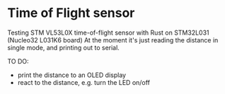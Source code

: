 # Time of Flight sensor

Testing STM VL53L0X time-of-flight sensor with  Rust on STM32L031 (Nucleo32 L031K6 board) 
At the moment it's just reading the distance in single mode, and printing out to serial.

TO DO:
* print the distance to an OLED display
* react to the distance, e.g. turn the LED on/off



